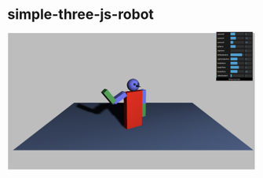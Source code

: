# simple-three-js-robot
![robot](https://github.com/mariyanstamenov/simple-three-js-robot/blob/main/Screenshot%202021-05-01%20at%2022.26.26.png)
